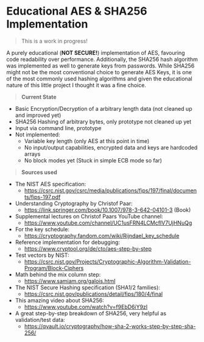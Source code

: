# Educational AES & SHA256 Implementation

> This is a work in progress!

A purely educational (**NOT SECURE!**) implementation of AES, favouring code readability over performance.
Additionally, the SHA256 hash algorithm was implemented as well to generate keys from passwords.
While SHA256 might not be the most conventional choice to generate AES Keys, it is one of the most commonly
used hashing algorithms and given the educational nature of this little project I thought it was a fine choice.

> **Current State**
- Basic Encryption/Decryption of a arbitrary length data (not cleaned up and improved yet)
- SHA256 Hashing of arbitrary bytes, only prototype not cleaned up yet
- Input via command line, prototype
- Not implemented:
  - Variable key length (only AES at this point in time)
  - No input/output capabilities, encrypted data and keys are hardcoded arrays
  - No block modes yet (Stuck in simple ECB mode so far)

> **Sources used**
- The NIST AES specification: 
  - https://csrc.nist.gov/csrc/media/publications/fips/197/final/documents/fips-197.pdf
- Understanding Cryptography by Christof Paar: 
  - https://link.springer.com/book/10.1007/978-3-642-04101-3 (Book)
- Supplemental lectures on Christof Paars YouTube channel: 
  - https://www.youtube.com/channel/UC1usFRN4LCMcfIV7UjHNuQg
- For the key schedule:
  - https://cryptography.fandom.com/wiki/Rijndael_key_schedule
- Reference implementation for debugging:
  - https://www.cryptool.org/de/cto/aes-step-by-step
- Test vectors by NIST:
  - https://csrc.nist.gov/Projects/Cryptographic-Algorithm-Validation-Program/Block-Ciphers
- Math behind the mix column step:
  - https://www.samiam.org/galois.html
- The NIST Secure Hashing specification (SHA1/2 families):
  - https://csrc.nist.gov/publications/detail/fips/180/4/final
- This amazing video about SHA256:
  - https://www.youtube.com/watch?v=f9EbD6iY9zI
- A great step-by-step breakdown of SHA256, very helpful as validation/test data:
  - https://qvault.io/cryptography/how-sha-2-works-step-by-step-sha-256/
